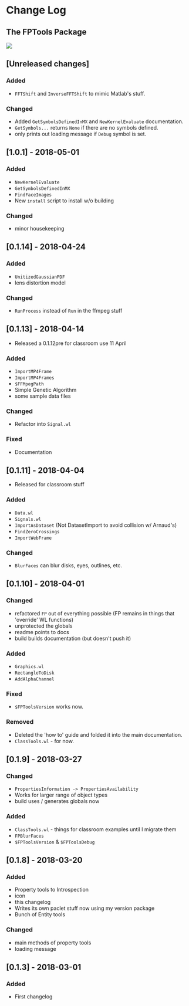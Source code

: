 # Change Log

## The FPTools Package

![](icon.png)

<!--
## Types of changes

- `Added` for new features.
- `Changed` for changes in existing functionality.
- `Deprecated` for soon-to-be removed features.
- `Removed` for now removed features.
- `Fixed` for any bug fixes.
- `Security` in case of vulnerabilities. 
-->

## [Unreleased changes]

### Added
- `FFTShift` and `InverseFFTShift` to mimic Matlab's stuff.

### Changed
- Added `GetSymbolsDefinedInMX` and `NewKernelEvaluate` documentation.
- `GetSymbols...` returns `None` if there are no symbols defined.
- only prints out loading message if `Debug` symbol is set. 

## [1.0.1] - 2018-05-01
### Added
- `NewKernelEvaluate`
- `GetSymbolsDefinedInMX`
- `FindFaceImages`
- New `install` script to install w/o building

### Changed
- minor housekeeping


## [0.1.14] - 2018-04-24

### Added
- `UnitizedGaussianPDF`
- lens distortion model

### Changed
- `RunProcess` instead of `Run` in the ffmpeg stuff

## [0.1.13] - 2018-04-14

- Released a 0.1.12pre for classroom use 11 April

### Added
- `ImportMP4Frame`
- `ImportMP4Frames`
- `$FFMpegPath`
- Simple Genetic Algorithm
- some sample data files

### Changed
- Refactor into `Signal.wl`

### Fixed
- Documentation

## [0.1.11] - 2018-04-04
- Released for classroom stuff

### Added
- `Data.wl`
- `Signals.wl`
- `ImportAsDataset` (Not DatasetImport to avoid collision w/ Arnaud's)
- `FindZeroCrossings`
- `ImportWebFrame`

### Changed
- `BlurFaces` can blur disks, eyes, outlines, etc. 

## [0.1.10] - 2018-04-01

### Changed
- refactored `FP` out of everything possible (FP remains in things that 'override' WL functions)
- unprotected the globals
- readme points to docs
- build builds documentation (but doesn't push it)

### Added
- `Graphics.wl`
- `RectangleToDisk`
- `AddAlphaChannel`

### Fixed
- `$FPToolsVersion` works now.

### Removed
- Deleted the 'how to' guide and folded it into the main documentation.
- `ClassTools.wl` - for now.

## [0.1.9] - 2018-03-27
### Changed
- `PropertiesInformation -> PropertiesAvailability`
- Works for larger range of object types
- build uses / generates globals now

### Added
- `ClassTools.wl` - things for classroom examples until I migrate them
- `FPBlurFaces`
- `$FPToolsVersion` & `$FPToolsDebug`

## [0.1.8] - 2018-03-20

### Added
- Property tools to Introspection
- icon
- this changelog
- Writes its own paclet stuff now using my version package
- Bunch of Entity tools

### Changed
- main methods of property tools
- loading message

## [0.1.3] - 2018-03-01

### Added
- First changelog